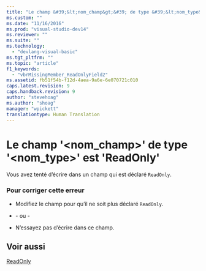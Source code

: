 ```yaml
---
title: "Le champ &#39;&lt;nom_champ&gt;&#39; de type &#39;&lt;nom_type&gt;&#39; est &#39;ReadOnly&#39; | Microsoft Docs"
ms.custom: ""
ms.date: "11/16/2016"
ms.prod: "visual-studio-dev14"
ms.reviewer: ""
ms.suite: ""
ms.technology: 
  - "devlang-visual-basic"
ms.tgt_pltfrm: ""
ms.topic: "article"
f1_keywords: 
  - "vbrMissingMember_ReadOnlyField2"
ms.assetid: fb51f54b-f12d-4aea-9a6e-6e070721c010
caps.latest.revision: 9
caps.handback.revision: 9
author: "stevehoag"
ms.author: "shoag"
manager: "wpickett"
translationtype: Human Translation
---
```

# Le champ &#39;&lt;nom_champ&gt;&#39; de type &#39;&lt;nom_type&gt;&#39; est &#39;ReadOnly&#39;
Vous avez tenté d’écrire dans un champ qui est déclaré `ReadOnly`.  
  
### Pour corriger cette erreur  
  
-   Modifiez le champ pour qu’il ne soit plus déclaré `ReadOnly`.  
  
-   \- ou \-  
  
-   N’essayez pas d’écrire dans ce champ.  
  
## Voir aussi  
 [ReadOnly](../../visual-basic/language-reference/modifiers/readonly.md)